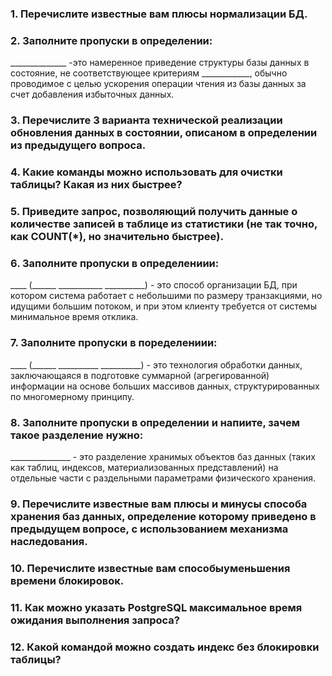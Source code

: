 ### 1. Перечислите известные вам плюсы нормализации БД.

### 2. Заполните пропуски в определении:

______________ -это намеренное приведение структуры базы данных в состояние, не соответствующее критериям ____________, обычно проводимое с целью ускорения операции чтения из базы данных за счет добавления избыточных данных.

### 3. Перечислите 3 варианта технической реализации обновления данных в состоянии, описаном в определении из предыдущего вопроса.

### 4. Какие команды можно использовать для очистки таблицы? Какая из них быстрее?

### 5. Приведите запрос, позволяющий получить данные о количестве записей в таблице из статистики (не так точно, как COUNT(*), но значительно быстрее).

### 6. Заполните пропуски в определениии:

____ (______ ___________ __________) - это способ организации БД, при котором система работает с небольшими по размеру транзакциями, но идущими большим потоком, и при этом клиенту требуется от системы минимальное время отклика.

### 7. Заполните пропуски в поределениии:

____ (______ __________ __________) - это технология обработки данных, заключающаяся в подготовке суммарной (агрегированной) информации на основе больших массивов данных, структурированных по многомерному принципу.

### 8. Заполните пропуски в определении и напиите, зачем такое разделение нужно:

_______________ - это разделение хранимых объектов баз данных (таких как таблиц, индексов, материализованных представлений) на отдельные части с раздельными параметрами физического хранения.

### 9. Перечислите известные вам плюсы и минусы способа хранения баз данных, определение которому приведено в предыдущем вопросе, с использованием механизма наследования.

### 10. Перечислите известные вам способыуменьшения времени блокировок.

### 11. Как можно указать PostgreSQL максимальное время ожидания выполнения запроса? 

### 12. Какой командой можно создать индекс без блокировки таблицы?
